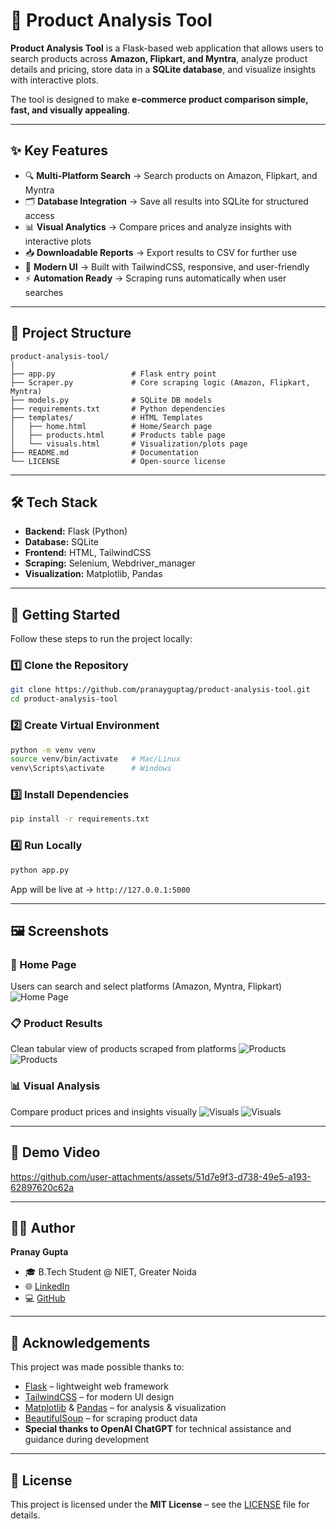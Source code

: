 # 🛒 Product Analysis Tool

**Product Analysis Tool** is a Flask-based web application that allows users to search products across **Amazon, Flipkart, and Myntra**, analyze product details and pricing, store data in a **SQLite database**, and visualize insights with interactive plots.

The tool is designed to make **e-commerce product comparison simple, fast, and visually appealing**.

---

## ✨ Key Features

* 🔍 **Multi-Platform Search** → Search products on Amazon, Flipkart, and Myntra
* 🗂️ **Database Integration** → Save all results into SQLite for structured access
* 📊 **Visual Analytics** → Compare prices and analyze insights with interactive plots
* 📥 **Downloadable Reports** → Export results to CSV for further use
* 🎨 **Modern UI** → Built with TailwindCSS, responsive, and user-friendly
* ⚡ **Automation Ready** → Scraping runs automatically when user searches

---

## 📂 Project Structure

```
product-analysis-tool/
│
├── app.py                 # Flask entry point
├── Scraper.py             # Core scraping logic (Amazon, Flipkart, Myntra)
├── models.py              # SQLite DB models
├── requirements.txt       # Python dependencies
├── templates/             # HTML Templates
│   ├── home.html          # Home/Search page
│   ├── products.html      # Products table page
│   └── visuals.html       # Visualization/plots page
├── README.md              # Documentation
└── LICENSE                # Open-source license
```

---

## 🛠️ Tech Stack

* **Backend:** Flask (Python)
* **Database:** SQLite
* **Frontend:** HTML, TailwindCSS
* **Scraping:** Selenium, Webdriver_manager
* **Visualization:** Matplotlib, Pandas

---

## 🚀 Getting Started

Follow these steps to run the project locally:

### 1️⃣ Clone the Repository

```bash
git clone https://github.com/pranayguptag/product-analysis-tool.git
cd product-analysis-tool
```

### 2️⃣ Create Virtual Environment

```bash
python -m venv venv
source venv/bin/activate   # Mac/Linux
venv\Scripts\activate      # Windows
```

### 3️⃣ Install Dependencies

```bash
pip install -r requirements.txt
```

### 4️⃣ Run Locally

```bash
python app.py
```

App will be live at → `http://127.0.0.1:5000`

---

## 🖼️ Screenshots

### 🔎 Home Page

Users can search and select platforms (Amazon, Myntra, Flipkart)
![Home Page](https://github.com/pranayguptag/product-analysis-tool/blob/main/Media/Home.png)

### 📋 Product Results

Clean tabular view of products scraped from platforms
![Products](https://github.com/pranayguptag/product-analysis-tool/blob/main/Media/Products1.png)
![Products](https://github.com/pranayguptag/product-analysis-tool/blob/main/Media/Products2.png)

### 📊 Visual Analysis

Compare product prices and insights visually
![Visuals](https://github.com/pranayguptag/product-analysis-tool/blob/main/Media/Visuals1.png)
![Visuals](https://github.com/pranayguptag/product-analysis-tool/blob/main/Media/Visuals2.png)

---

## 🎥 Demo Video

https://github.com/user-attachments/assets/51d7e9f3-d738-49e5-a193-62897620c62a

---

## 👨‍💻 Author

**Pranay Gupta**

* 🎓 B.Tech Student @ NIET, Greater Noida
* 🌐 [LinkedIn](https://www.linkedin.com/in/pranay05gupta/)
* 💻 [GitHub](https://github.com/pranayguptag)

---

## 🙏 Acknowledgements

This project was made possible thanks to:

* [Flask](https://flask.palletsprojects.com/) – lightweight web framework
* [TailwindCSS](https://tailwindcss.com/) – for modern UI design
* [Matplotlib](https://matplotlib.org/) & [Pandas](https://pandas.pydata.org/) – for analysis & visualization
* [BeautifulSoup](https://www.crummy.com/software/BeautifulSoup/) – for scraping product data
* **Special thanks to OpenAI ChatGPT** for technical assistance and guidance during development

---

## 📜 License

This project is licensed under the **MIT License** – see the [LICENSE](./LICENSE) file for details.
